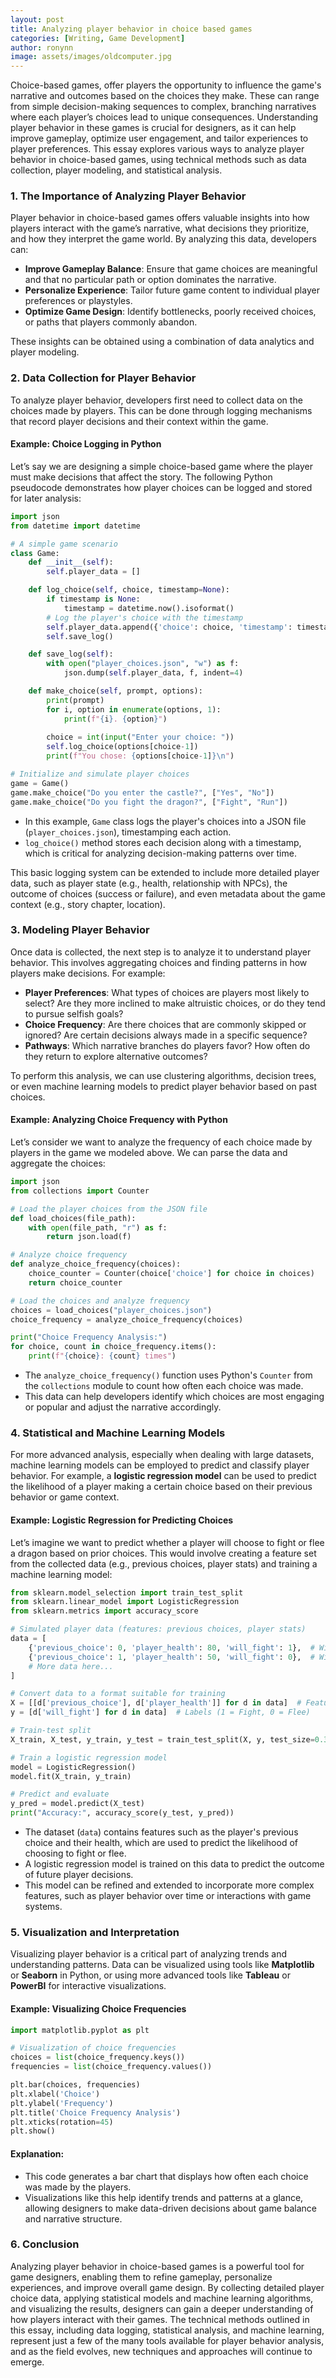 ```yaml
---
layout: post
title: Analyzing player behavior in choice based games
categories: [Writing, Game Development]
author: ronynn
image: assets/images/oldcomputer.jpg
---
```



Choice-based games, offer players the opportunity to influence the game's narrative and outcomes based on the choices they make. These can range from simple decision-making sequences to complex, branching narratives where each player’s choices lead to unique consequences. Understanding player behavior in these games is crucial for designers, as it can help improve gameplay, optimize user engagement, and tailor experiences to player preferences. This essay explores various ways to analyze player behavior in choice-based games, using technical methods such as data collection, player modeling, and statistical analysis.

### 1. The Importance of Analyzing Player Behavior

Player behavior in choice-based games offers valuable insights into how players interact with the game’s narrative, what decisions they prioritize, and how they interpret the game world. By analyzing this data, developers can:

- **Improve Gameplay Balance**: Ensure that game choices are meaningful and that no particular path or option dominates the narrative.
- **Personalize Experience**: Tailor future game content to individual player preferences or playstyles.
- **Optimize Game Design**: Identify bottlenecks, poorly received choices, or paths that players commonly abandon.
  
These insights can be obtained using a combination of data analytics and player modeling.

### 2. Data Collection for Player Behavior

To analyze player behavior, developers first need to collect data on the choices made by players. This can be done through logging mechanisms that record player decisions and their context within the game.

#### Example: Choice Logging in Python

Let’s say we are designing a simple choice-based game where the player must make decisions that affect the story. The following Python pseudocode demonstrates how player choices can be logged and stored for later analysis:

```python
import json
from datetime import datetime

# A simple game scenario
class Game:
    def __init__(self):
        self.player_data = []

    def log_choice(self, choice, timestamp=None):
        if timestamp is None:
            timestamp = datetime.now().isoformat()
        # Log the player's choice with the timestamp
        self.player_data.append({'choice': choice, 'timestamp': timestamp})
        self.save_log()

    def save_log(self):
        with open("player_choices.json", "w") as f:
            json.dump(self.player_data, f, indent=4)

    def make_choice(self, prompt, options):
        print(prompt)
        for i, option in enumerate(options, 1):
            print(f"{i}. {option}")
        
        choice = int(input("Enter your choice: "))
        self.log_choice(options[choice-1])
        print(f"You chose: {options[choice-1]}\n")

# Initialize and simulate player choices
game = Game()
game.make_choice("Do you enter the castle?", ["Yes", "No"])
game.make_choice("Do you fight the dragon?", ["Fight", "Run"])
```

- In this example, `Game` class logs the player's choices into a JSON file (`player_choices.json`), timestamping each action.
- `log_choice()` method stores each decision along with a timestamp, which is critical for analyzing decision-making patterns over time.

This basic logging system can be extended to include more detailed player data, such as player state (e.g., health, relationship with NPCs), the outcome of choices (success or failure), and even metadata about the game context (e.g., story chapter, location).

### 3. Modeling Player Behavior

Once data is collected, the next step is to analyze it to understand player behavior. This involves aggregating choices and finding patterns in how players make decisions. For example:

- **Player Preferences**: What types of choices are players most likely to select? Are they more inclined to make altruistic choices, or do they tend to pursue selfish goals?
- **Choice Frequency**: Are there choices that are commonly skipped or ignored? Are certain decisions always made in a specific sequence?
- **Pathways**: Which narrative branches do players favor? How often do they return to explore alternative outcomes?

To perform this analysis, we can use clustering algorithms, decision trees, or even machine learning models to predict player behavior based on past choices.

#### Example: Analyzing Choice Frequency with Python

Let’s consider we want to analyze the frequency of each choice made by players in the game we modeled above. We can parse the data and aggregate the choices:

```python
import json
from collections import Counter

# Load the player choices from the JSON file
def load_choices(file_path):
    with open(file_path, "r") as f:
        return json.load(f)

# Analyze choice frequency
def analyze_choice_frequency(choices):
    choice_counter = Counter(choice['choice'] for choice in choices)
    return choice_counter

# Load the choices and analyze frequency
choices = load_choices("player_choices.json")
choice_frequency = analyze_choice_frequency(choices)

print("Choice Frequency Analysis:")
for choice, count in choice_frequency.items():
    print(f"{choice}: {count} times")
```


- The `analyze_choice_frequency()` function uses Python's `Counter` from the `collections` module to count how often each choice was made.
- This data can help developers identify which choices are most engaging or popular and adjust the narrative accordingly.

### 4. Statistical and Machine Learning Models

For more advanced analysis, especially when dealing with large datasets, machine learning models can be employed to predict and classify player behavior. For example, a **logistic regression model** can be used to predict the likelihood of a player making a certain choice based on their previous behavior or game context.

#### Example: Logistic Regression for Predicting Choices

Let’s imagine we want to predict whether a player will choose to fight or flee a dragon based on prior choices. This would involve creating a feature set from the collected data (e.g., previous choices, player stats) and training a machine learning model:

```python
from sklearn.model_selection import train_test_split
from sklearn.linear_model import LogisticRegression
from sklearn.metrics import accuracy_score

# Simulated player data (features: previous choices, player stats)
data = [
    {'previous_choice': 0, 'player_health': 80, 'will_fight': 1},  # Will fight
    {'previous_choice': 1, 'player_health': 50, 'will_fight': 0},  # Will flee
    # More data here...
]

# Convert data to a format suitable for training
X = [[d['previous_choice'], d['player_health']] for d in data]  # Features
y = [d['will_fight'] for d in data]  # Labels (1 = Fight, 0 = Flee)

# Train-test split
X_train, X_test, y_train, y_test = train_test_split(X, y, test_size=0.3)

# Train a logistic regression model
model = LogisticRegression()
model.fit(X_train, y_train)

# Predict and evaluate
y_pred = model.predict(X_test)
print("Accuracy:", accuracy_score(y_test, y_pred))
```


- The dataset (`data`) contains features such as the player's previous choice and their health, which are used to predict the likelihood of choosing to fight or flee.
- A logistic regression model is trained on this data to predict the outcome of future player decisions.
- This model can be refined and extended to incorporate more complex features, such as player behavior over time or interactions with game systems.

### 5. Visualization and Interpretation

Visualizing player behavior is a critical part of analyzing trends and understanding patterns. Data can be visualized using tools like **Matplotlib** or **Seaborn** in Python, or using more advanced tools like **Tableau** or **PowerBI** for interactive visualizations.

#### Example: Visualizing Choice Frequencies

```python
import matplotlib.pyplot as plt

# Visualization of choice frequencies
choices = list(choice_frequency.keys())
frequencies = list(choice_frequency.values())

plt.bar(choices, frequencies)
plt.xlabel('Choice')
plt.ylabel('Frequency')
plt.title('Choice Frequency Analysis')
plt.xticks(rotation=45)
plt.show()
```

#### Explanation:

- This code generates a bar chart that displays how often each choice was made by the players.
- Visualizations like this help identify trends and patterns at a glance, allowing designers to make data-driven decisions about game balance and narrative structure.

### 6. Conclusion

Analyzing player behavior in choice-based games is a powerful tool for game designers, enabling them to refine gameplay, personalize experiences, and improve overall game design. By collecting detailed player choice data, applying statistical models and machine learning algorithms, and visualizing the results, designers can gain a deeper understanding of how players interact with their games. The technical methods outlined in this essay, including data logging, statistical analysis, and machine learning, represent just a few of the many tools available for player behavior analysis, and as the field evolves, new techniques and approaches will continue to emerge.